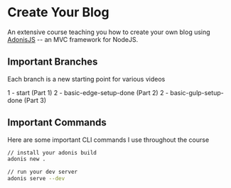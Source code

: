 # Create Your Blog

An extensive course teaching you how to create your own blog using [AdonisJS](http://adonisjs.com/) -- an MVC framework for NodeJS.

## Important Branches

Each branch is a new starting point for various videos

1 - start (Part 1)
2 - basic-edge-setup-done (Part 2)
2 - basic-gulp-setup-done (Part 3)

## Important Commands

Here are some important CLI commands I use throughout the course

```bash
// install your adonis build
adonis new .

// run your dev server
adonis serve --dev
```
